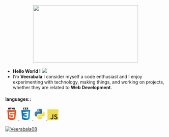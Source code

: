 <p align="center">
  <img src="https://github.com/Veerabala08/python_coding/blob/main/programs/dragon-ball-z-saiyaman.gif"  width="330" height="180" >
</p>

- **Hello World !**  <img src="https://raw.githubusercontent.com/MartinHeinz/MartinHeinz/master/wave.gif" width="30px"> 
- I’m **Veerabala** I consider myself a code enthusiast and I enjoy experimenting with technology, making things, and working on projects, whether they are related to **Web Development**. 

<h4 align="left">languages::</h4>
<p align="left">

   <a href="https://www.w3.org/html/" target="_blank" rel="noreferrer"> <img src="https://raw.githubusercontent.com/devicons/devicon/master/icons/html5/html5-original-wordmark.svg" alt="html5" width="40" height="40"/> </a><a href="https://www.w3schools.com/css/" target="_blank" rel="noreferrer"> <img src="https://raw.githubusercontent.com/devicons/devicon/master/icons/css3/css3-original-wordmark.svg" alt="css3" width="40" height="40"/> </a> <a href="https://www.python.org" target="_blank"> <img src="https://raw.githubusercontent.com/devicons/devicon/master/icons/python/python-original.svg" alt="python" width="40" height="40"/> </a><a href="https://developer.mozilla.org/en-US/docs/Web/JavaScript" target="_blank" rel="noreferrer"> <img src="https://raw.githubusercontent.com/devicons/devicon/master/icons/javascript/javascript-original.svg" alt="javascript" width="35" height="35"/> </p>

<p><img align="center" src="https://github-readme-streak-stats.herokuapp.com/?user=Veerabala08&" alt="Veerabala08" /></p>
